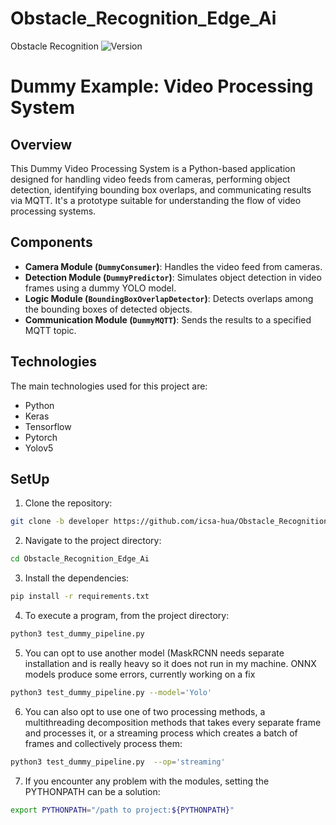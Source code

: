 # Obstacle_Recognition_Edge_Ai
Obstacle Recognition 
![Version](https://img.shields.io/badge/version-1.0.0-brightgreen.svg)

# Dummy Example: Video Processing System

## Overview
This Dummy Video Processing System is a Python-based application designed for handling video feeds from cameras, performing object detection, identifying bounding box overlaps, and communicating results via MQTT. It's a prototype suitable for understanding the flow of video processing systems.

## Components
- **Camera Module (`DummyConsumer`)**: Handles the video feed from cameras.
- **Detection Module (`DummyPredictor`)**: Simulates object detection in video frames using a dummy YOLO model.
- **Logic Module (`BoundingBoxOverlapDetector`)**: Detects overlaps among the bounding boxes of detected objects.
- **Communication Module (`DummyMQTT`)**: Sends the results to a specified MQTT topic.

## Technologies
The main technologies used for this project are: 
* Python
* Keras
* Tensorflow
* Pytorch
* Yolov5

## SetUp
1. Clone the repository:
```sh
git clone -b developer https://github.com/icsa-hua/Obstacle_Recognition_Edge_Ai.git
```
2. Navigate to the project directory:
```sh
cd Obstacle_Recognition_Edge_Ai
```
3. Install the dependencies:
```sh
pip install -r requirements.txt
```
4. To execute a program, from the project directory:
```sh
python3 test_dummy_pipeline.py
```
5. You can opt to use another model (MaskRCNN needs separate installation and is really heavy so it does not run in my machine. ONNX models produce some errors, currently working on a fix
```sh
python3 test_dummy_pipeline.py --model='Yolo' 
```
6. You can also opt to use one of two processing methods, a multithreading decomposition methods that takes every separate frame and processes it, or a streaming process which creates a batch of frames and collectively process them:
```sh
python3 test_dummy_pipeline.py  --op='streaming'
```

7. If you encounter any problem with the modules, setting the PYTHONPATH can be a solution:
```sh
export PYTHONPATH="/path to project:${PYTHONPATH}"
```

